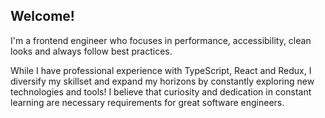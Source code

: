 ## Welcome!

I'm a frontend engineer who focuses in performance, accessibility, clean looks and always follow best practices.

While I have professional experience with TypeScript, React and Redux, I diversify my skillset and expand my horizons by constantly exploring new technologies and tools!
I believe that curiosity and dedication in constant learning are necessary requirements for great software engineers.
